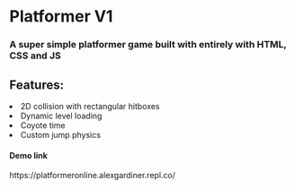 <h1>Platformer V1</h1>
<h3>A super simple platformer game built with entirely with HTML, CSS and JS</h3>
<h2>Features:</h2>
<li>2D collision with rectangular hitboxes</li>
<li>Dynamic level loading</li>
<li>Coyote time</li>
<li>Custom jump physics</li>
<h4>Demo link</h4>
<link>https://platformeronline.alexgardiner.repl.co/</link>
